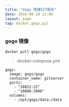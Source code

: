```yaml
---
title: "Gogs 搭建GIT服务"
date: 2016-08-10 13:00
layout: page
tag: docker,gogs,git
---
```


### gogo 镜像
```
docker pull gogs/gogs
```
> docker-compose.yml
```
gogs:
  image: gogs/gogs
  container_name: gitserver
  ports:
    - "10022:22"
    - "10080:3000"
  volumes:
    - /opt/gogs/data:/data
```
